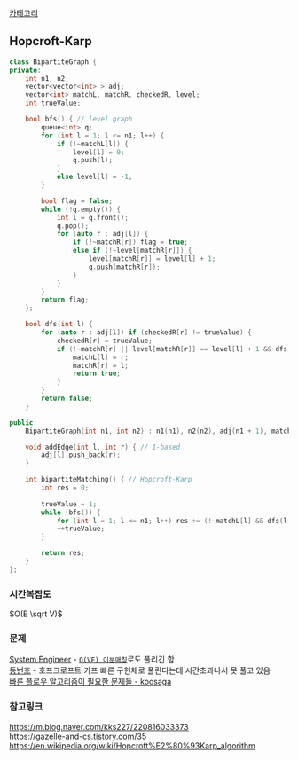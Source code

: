 [카테고리](/README.md)
## Hopcroft-Karp
```cpp
class BipartiteGraph {
private:
    int n1, n2;
    vector<vector<int> > adj;
    vector<int> matchL, matchR, checkedR, level;
    int trueValue;

    bool bfs() { // level graph
        queue<int> q;
        for (int l = 1; l <= n1; l++) {
            if (!~matchL[l]) {
                level[l] = 0;
                q.push(l);
            }
            else level[l] = -1;
        }

        bool flag = false;
        while (!q.empty()) {
            int l = q.front();
            q.pop();
            for (auto r : adj[l]) {
                if (!~matchR[r]) flag = true;
                else if (!~level[matchR[r]]) {
                    level[matchR[r]] = level[l] + 1;
                    q.push(matchR[r]);
                }
            }
        }
        return flag;
    };

    bool dfs(int l) {
        for (auto r : adj[l]) if (checkedR[r] != trueValue) {
            checkedR[r] = trueValue;
            if (!~matchR[r] || level[matchR[r]] == level[l] + 1 && dfs(matchR[r])) {
                matchL[l] = r;
                matchR[r] = l;
                return true;
            }
        }
        return false;
    }

public:
    BipartiteGraph(int n1, int n2) : n1(n1), n2(n2), adj(n1 + 1), matchL(n1 + 1, -1), matchR(n2 + 1, -1), checkedR(n2 + 1, 0), level(n1 + 1) {}

    void addEdge(int l, int r) { // 1-based
        adj[l].push_back(r);
    }

    int bipartiteMatching() { // Hopcroft-Karp
        int res = 0;
        
        trueValue = 1;
        while (bfs()) {
            for (int l = 1; l <= n1; l++) res += (!~matchL[l] && dfs(l));
            ++trueValue;
        }

        return res;
    }
};
```
### 시간복잡도
$O(E \sqrt V)$   

### 문제
[System Engineer](https://www.acmicpc.net/problem/3736) - [`O(VE) 이분매칭`](/그래프%20이론/네트워크%20플로우/이분매칭.md)로도 풀리긴 함   
[등번호](https://www.acmicpc.net/problem/1733) - 호프크로프트 카프 빠른 구현체로 풀린다는데 시간초과나서 못 풀고 있음   
[빠른 플로우 알고리즘이 필요한 문제들 - koosaga](https://www.acmicpc.net/workbook/view/882)   

### 참고링크
https://m.blog.naver.com/kks227/220816033373   
https://gazelle-and-cs.tistory.com/35   
https://en.wikipedia.org/wiki/Hopcroft%E2%80%93Karp_algorithm   